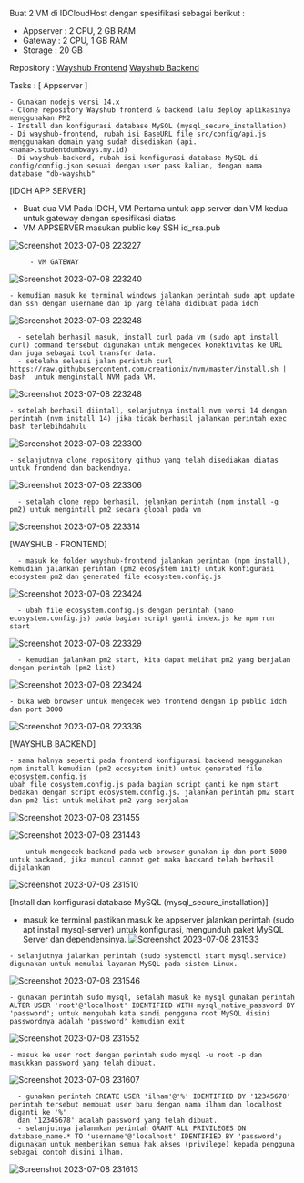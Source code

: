 
Buat 2 VM di IDCloudHost dengan spesifikasi sebagai berikut :
   - Appserver : 2 CPU, 2 GB RAM
   - Gateway : 2 CPU, 1 GB RAM
   - Storage : 20 GB

Repository :
[Wayshub Frontend](https://github.com/dumbwaysdev/wayshub-frontend)
[Wayshub Backend](https://github.com/dumbwaysdev/wayshub-backend)


Tasks :
[ Appserver ]

    - Gunakan nodejs versi 14.x
    - Clone repository Wayshub frontend & backend lalu deploy aplikasinya menggunakan PM2
    - Install dan konfigurasi database MySQL (mysql_secure_installation)
    - Di wayshub-frontend, rubah isi BaseURL file src/config/api.js menggunakan domain yang sudah disediakan (api.<nama>.studentdumbways.my.id)
    - Di wayshub-backend, rubah isi konfigurasi database MySQL di config/config.json sesuai dengan user pass kalian, dengan nama database "db-wayshub"



[IDCH APP SERVER]
- Buat dua VM Pada IDCH, VM Pertama untuk app server dan VM kedua untuk gateway dengan spesifikasi diatas
- VM APPSERVER masukan public key SSH id_rsa.pub

![Screenshot 2023-07-08 223227](https://github.com/Hammmzl/devops17-dumbways-MuhammadIlham/assets/96168418/173d7d9d-8d75-4e04-bd19-4d8ccbe38e69)

         - VM GATEWAY
![Screenshot 2023-07-08 223240](https://github.com/Hammmzl/devops17-dumbways-MuhammadIlham/assets/96168418/832d368c-2a31-4caf-9bce-919c645b6348)

    - kemudian masuk ke terminal windows jalankan perintah sudo apt update dan ssh dengan username dan ip yang telaha didibuat pada idch
 ![Screenshot 2023-07-08 223248](https://github.com/Hammmzl/devops17-dumbways-MuhammadIlham/assets/96168418/8dbf0090-efb7-475a-93b8-7d9ae17a5603)

      - setelah berhasil masuk, install curl pada vm (sudo apt install curl) command tersebut digunakan untuk mengecek konektivitas ke URL dan juga sebagai tool transfer data.
      - setelaha selesai jalan perintah curl https://raw.githubusercontent.com/creationix/nvm/master/install.sh | bash  untuk menginstall NVM pada VM.

   ![Screenshot 2023-07-08 223248](https://github.com/Hammmzl/devops17-dumbways-MuhammadIlham/assets/96168418/168f713c-6734-4c92-b1b5-ec147d30d325)

    - setelah berhasil diintall, selanjutnya install nvm versi 14 dengan perintah (nvm install 14) jika tidak berhasil jalankan perintah exec bash terlebihdahulu
   ![Screenshot 2023-07-08 223300](https://github.com/Hammmzl/devops17-dumbways-MuhammadIlham/assets/96168418/38d063b0-e4e1-4cdf-aa9d-2bfbc3be7417)


    - selanjutnya clone repository github yang telah disediakan diatas untuk frondend dan backendnya.
   ![Screenshot 2023-07-08 223306](https://github.com/Hammmzl/devops17-dumbways-MuhammadIlham/assets/96168418/bb93496f-d4ef-4eed-a392-a22fc7f0d752)

      - setalah clone repo berhasil, jelankan perintah (npm install -g pm2) untuk mengintall pm2 secara global pada vm
   ![Screenshot 2023-07-08 223314](https://github.com/Hammmzl/devops17-dumbways-MuhammadIlham/assets/96168418/f3e165d1-38a1-4153-a258-84feff1b9896)

[WAYSHUB - FRONTEND]

      - masuk ke folder wayshub-frontend jalankan perintan (npm install), kemudian jalankan perintan (pm2 ecosystem init) untuk konfigurasi ecosystem pm2 dan generated file ecosystem.config.js
   ![Screenshot 2023-07-08 223424](https://github.com/Hammmzl/devops17-dumbways-MuhammadIlham/assets/96168418/87946dbe-fdd9-4fd1-91b8-8deb89ca1c8a)

      - ubah file ecosystem.config.js dengan perintah (nano ecosystem.config.js) pada bagian script ganti index.js ke npm run start
   ![Screenshot 2023-07-08 223329](https://github.com/Hammmzl/devops17-dumbways-MuhammadIlham/assets/96168418/1f9edbe8-0035-452c-b872-aaf07d982614)

      - kemudian jalankan pm2 start, kita dapat melihat pm2 yang berjalan dengan perintah (pm2 list)

   ![Screenshot 2023-07-08 223424](https://github.com/Hammmzl/devops17-dumbways-MuhammadIlham/assets/96168418/37aa29cb-69a7-4f4c-ad13-2208c63dbd9f)

    - buka web browser untuk mengecek web frontend dengan ip public idch dan port 3000

   ![Screenshot 2023-07-08 223336](https://github.com/Hammmzl/devops17-dumbways-MuhammadIlham/assets/96168418/a09f2491-c554-4a79-a656-15f02715287b)

[WAYSHUB BACKEND]

    - sama halnya seperti pada frontend konfigurasi backend menggunakan npm install kemudian (pm2 ecosystem init) untuk generated file ecosystem.config.js
    ubah file cosystem.config.js pada bagian script ganti ke npm start bedakan dengan script ecosystem.config.js. jalankan perintah pm2 start dan pm2 list untuk melihat pm2 yang berjalan
   ![Screenshot 2023-07-08 231455](https://github.com/Hammmzl/devops17-dumbways-MuhammadIlham/assets/96168418/c2ead59b-b0ed-4480-9bb7-9cd0cf66b4c6)

   ![Screenshot 2023-07-08 231443](https://github.com/Hammmzl/devops17-dumbways-MuhammadIlham/assets/96168418/3c4a7914-ba02-4521-8ed8-fed38565fe27)

      - untuk mengecek backand pada web browser gunakan ip dan port 5000 untuk backand, jika muncul cannot get maka backand telah berhasil dijalankan

![Screenshot 2023-07-08 231510](https://github.com/Hammmzl/devops17-dumbways-MuhammadIlham/assets/96168418/68347f00-e908-48f4-8f1f-50e9776a126b)


[Install dan konfigurasi database MySQL (mysql_secure_installation)]
   - masuk ke terminal pastikan masuk ke appserver jalankan perintah (sudo apt install mysql-server) untuk konfigurasi, mengunduh paket MySQL Server dan dependensinya.
![Screenshot 2023-07-08 231533](https://github.com/Hammmzl/devops17-dumbways-MuhammadIlham/assets/96168418/be783e6a-c9eb-4132-9e0d-166cf52eaadb)

    - selanjutnya jalankan perintah (sudo systemctl start mysql.service) digunakan untuk memulai layanan MySQL pada sistem Linux.
![Screenshot 2023-07-08 231546](https://github.com/Hammmzl/devops17-dumbways-MuhammadIlham/assets/96168418/95970899-433f-4434-95b3-73d156953d1d)

    - gunakan perintah sudo mysql, setalah masuk ke mysql gunakan perintah ALTER USER 'root'@'localhost' IDENTIFIED WITH mysql_native_password BY 'password'; untuk mengubah kata sandi pengguna root MySQL disini passwordnya adalah 'password' kemudian exit
![Screenshot 2023-07-08 231552](https://github.com/Hammmzl/devops17-dumbways-MuhammadIlham/assets/96168418/99f55487-b49a-4709-b7c6-02c9a6af2743)

    - masuk ke user root dengan perintah sudo mysql -u root -p dan masukkan password yang telah dibuat.
![Screenshot 2023-07-08 231607](https://github.com/Hammmzl/devops17-dumbways-MuhammadIlham/assets/96168418/f21a8b16-b1c9-402e-842d-9b6bee5824e9)
      
      - gunakan perintah CREATE USER 'ilham'@'%' IDENTIFIED BY '12345678' perintah tersebut membuat user baru dengan nama ilham dan localhost diganti ke '%'
      dan '12345678' adalah password yang telah dibuat.
      - selanjutnya jalanmkan perintah GRANT ALL PRIVILEGES ON database_name.* TO 'username'@'localhost' IDENTIFIED BY 'password'; digunakan untuk memberikan semua hak akses (privilege) kepada pengguna sebagai contoh disini ilham.
   ![Screenshot 2023-07-08 231613](https://github.com/Hammmzl/devops17-dumbways-MuhammadIlham/assets/96168418/115c8ad3-ffca-4bee-b1da-9507d751ef7f)



      
   
 



      

